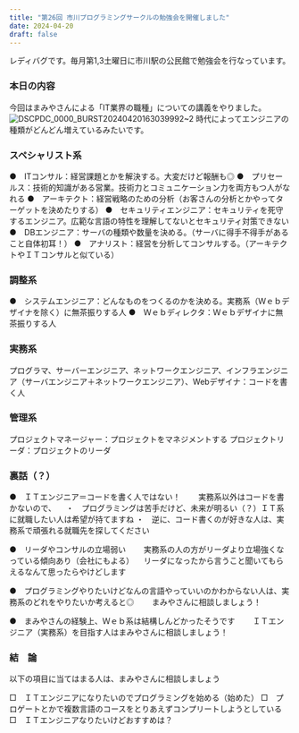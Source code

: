 ```yaml
---
title: "第26回 市川プログラミングサークルの勉強会を開催しました"
date: 2024-04-20
draft: false
---
```


レディバグです。毎月第1,3土曜日に市川駅の公民館で勉強会を行なっています。

### 本日の内容

今回はまみやさんによる「IT業界の職種」についての講義をやりました。
![DSCPDC_0000_BURST20240420163039992~2](https://github.com/ichikawapc/website/assets/126033194/a20204ea-462f-451f-8fb3-d7d3ea9f0650)
時代によってエンジニアの種類がどんどん増えているみたいです。


### スペシャリスト系

●　ITコンサル：経営課題とかを解決する。大変だけど報酬も◎
●　プリセールス：技術的知識がある営業。技術力とコミュニケーション力を両方もつ人がなれる
●　アーキテクト：経営戦略のための分析（お客さんの分析とかやってターゲットを決めたりする）
●　セキュリティエンジニア：セキュリティを死守するエンジニア。広範な言語の特性を理解してないとセキュリティ対策できない
●　DBエンジニア：サーバの種類や数量を決める。（サーバに得手不得手があること自体初耳！）
●　アナリスト：経営を分析してコンサルする。（アーキテクトやＩＴコンサルと似ている）

### 調整系

●　システムエンジニア：どんなものをつくるのかを決める。実務系（Ｗｅｂデザイナを除く）に無茶振りする人
●　Ｗｅｂディレクタ：Ｗｅｂデザイナに無茶振りする人

### 実務系

プログラマ、サーバーエンジニア、ネットワークエンジニア、インフラエンジニア（サーバエンジニア＋ネットワークエンジニア）、Webデザイナ：コードを書く人

### 管理系

プロジェクトマネージャー：プロジェクトをマネジメントする
プロジェクトリーダ：プロジェクトのリーダ

### 裏話（？）

●　ＩＴエンジニア＝コードを書く人ではない！
　　実務系以外はコードを書かないので、
  　・　プログラミングは苦手だけど、未来が明るい（？）ＩＴ系に就職したい人は希望が持てますね
    ・　逆に、コード書くのが好きな人は、実務系で頑張れる就職先を探してください

●　リーダやコンサルの立場弱い
　　実務系の人の方がリーダより立場強くなっている傾向あり（会社にもよる）
  　リーダになったから言うこと聞いてもらえるなんて思ったらやけどします

●　プログラミングやりたいけどなんの言語やっていいのかわからない人は、実務系のどれをやりたいか考えると◎
　　まみやさんに相談しましょう！

●　まみやさんの経験上、Ｗｅｂ系は結構しんどかったそうです
　　ＩＴエンジニア（実務系）を目指す人はまみやさんに相談しましょう！

### 結　論
以下の項目に当てはまる人は、まみやさんに相談しましょう

□　ＩＴエンジニアになりたいのでプログラミングを始める（始めた）
□　プロゲートとかで複数言語のコースをとりあえずコンプリートしようとしている
□　ＩＴエンジニアなりたいけどおすすめは？
